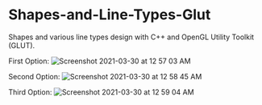 # Shapes-and-Line-Types-Glut
Shapes and various line types design with C++ and OpenGL Utility Toolkit (GLUT).

First Option:
![Screenshot 2021-03-30 at 12 57 03 AM](https://user-images.githubusercontent.com/47252292/112905699-881d3400-90f3-11eb-81c1-29f90c5c1f6b.png)

Second Option:
![Screenshot 2021-03-30 at 12 58 45 AM](https://user-images.githubusercontent.com/47252292/112905728-95d2b980-90f3-11eb-9a4f-92250321c371.png)

Third Option:
![Screenshot 2021-03-30 at 12 59 04 AM](https://user-images.githubusercontent.com/47252292/112905750-9c613100-90f3-11eb-93ac-60be33a9fab4.png)
